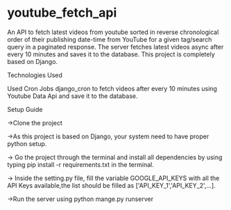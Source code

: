 # youtube_fetch_api
An API to fetch latest videos from youtube sorted in reverse chronological order of their publishing date-time from YouTube for a given tag/search query in a paginated response.
The server fetches latest videos async after every 10 minutes and saves it to the database.
This project is completely based on Django.

Technologies Used

Used Cron Jobs django_cron to fetch videos after every 10 minutes using Youtube Data Api and save it to the database.

Setup Guide

->Clone the project

->As this project is based on Django, your system need to have proper python setup.

-> Go the project through the terminal and install all dependencies by using typing pip install -r requirements.txt in the terminal.

-> Inside the setting.py file, fill the variable GOOGLE_API_KEYS with all the API Keys available,the list should be filled as ['API_KEY_1','API_KEY_2',...].

->Run the server using python mange.py runserver
